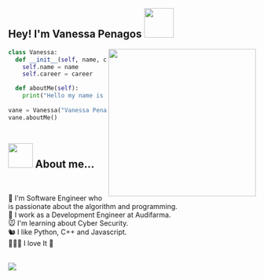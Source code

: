 
<h2> Hey! I'm Vanessa Penagos <img src="https://media.giphy.com/media/5bdhq6YF0szPaCEk9Y/giphy.gif" width="60"> </h2>
<img align='right' src="https://static.dribbble.com/users/876183/screenshots/4178051/_______.gif" width="300">

```python
class Vanessa:
  def __init__(self, name, career):
    self.name = name
    self.career = career

  def aboutMe(self):
    print("Hello my name is " + self.name + " and I am a " + self.career)
   
vane = Vanessa("Vanessa Penagos", "Software Engineer")
vane.aboutMe()
    
```

<h2>  <img src="https://media.giphy.com/media/mGcNjsfWAjY5AEZNw6/giphy.gif" width="50"> About me...</h2><br>

🐨  I'm Software Engineer who is passionate about the algorithm and programming. <br>
🐹  I work as a Development Engineer at Audifarma. <br>
🐭  I'm learning about Cyber Security. <br>
🐿️  I like Python, C++ and Javascript. <br>
🐥🐯🐰 I love It 💜  

<br>
<img src="https://github-readme-stats.vercel.app/api/top-langs/?username=VanessaPenagos&layout=compact" />
